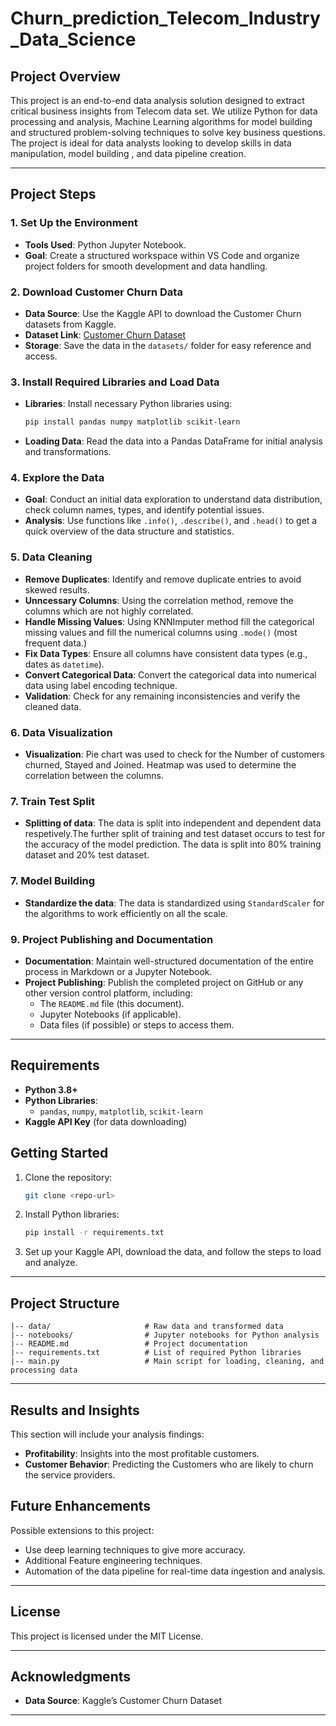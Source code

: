 # Churn_prediction_Telecom_Industry_Data_Science


## Project Overview


This project is an end-to-end data analysis solution designed to extract critical business insights from Telecom data set. We utilize Python for data processing and analysis, Machine Learning algorithms for model building and structured problem-solving techniques to solve key business questions. The project is ideal for data analysts looking to develop skills in data manipulation, model building , and data pipeline creation.

---

## Project Steps

### 1. Set Up the Environment
   - **Tools Used**: Python Jupyter Notebook. 
   - **Goal**: Create a structured workspace within VS Code and organize project folders for smooth development and data handling.

### 2. Download Customer Churn Data
   - **Data Source**: Use the Kaggle API to download the Customer Churn datasets from Kaggle.
   - **Dataset Link**: [Customer Churn Dataset](https://www.kaggle.com/datasets/shilongzhuang/telecom-customer-churn-by-maven-analytics)
   - **Storage**: Save the data in the `datasets/` folder for easy reference and access.

### 3. Install Required Libraries and Load Data
   - **Libraries**: Install necessary Python libraries using:
     ```powershell
     pip install pandas numpy matplotlib scikit-learn
     ```
   - **Loading Data**: Read the data into a Pandas DataFrame for initial analysis and transformations.

### 4. Explore the Data
   - **Goal**: Conduct an initial data exploration to understand data distribution, check column names, types, and identify potential issues.
   - **Analysis**: Use functions like `.info()`, `.describe()`, and `.head()` to get a quick overview of the data structure and statistics.

### 5. Data Cleaning
   - **Remove Duplicates**: Identify and remove duplicate entries to avoid skewed results.
   - **Unncessary Columns**: Using the correlation method, remove the columns which are not highly correlated.
   - **Handle Missing Values**: Using KNNImputer method fill the categorical missing values and fill the numerical columns using `.mode()` (most frequent data.)
   - **Fix Data Types**: Ensure all columns have consistent data types (e.g., dates as `datetime`).
   - **Convert Categorical Data**: Convert the categorical data into numerical data using label encoding technique.
   - **Validation**: Check for any remaining inconsistencies and verify the cleaned data.

### 6. Data Visualization
   - **Visualization**: Pie chart was used to check for the Number of customers churned, Stayed and Joined. Heatmap was used to determine the correlation between the columns.
     
### 7. Train Test Split
   - **Splitting of data**: The data is split into independent and dependent data respetively.The further split of training and test dataset occurs to test for the accuracy of the model prediction. The data is split into 80% training dataset and 20% test dataset.

### 7. Model Building
   - **Standardize the data**: The data is standardized using `StandardScaler` for the algorithms to work efficiently on all the scale.



### 9. Project Publishing and Documentation
   - **Documentation**: Maintain well-structured documentation of the entire process in Markdown or a Jupyter Notebook.
   - **Project Publishing**: Publish the completed project on GitHub or any other version control platform, including:
     - The `README.md` file (this document).
     - Jupyter Notebooks (if applicable).
     - Data files (if possible) or steps to access them.

---

## Requirements

- **Python 3.8+**
- **Python Libraries**:
  - `pandas`, `numpy`, `matplotlib`, `scikit-learn`
- **Kaggle API Key** (for data downloading)

## Getting Started

1. Clone the repository:
   ```bash
   git clone <repo-url>
   ```
2. Install Python libraries:
   ```bash
   pip install -r requirements.txt
   ```
3. Set up your Kaggle API, download the data, and follow the steps to load and analyze.

---

## Project Structure

```plaintext
|-- data/                     # Raw data and transformed data
|-- notebooks/                # Jupyter notebooks for Python analysis
|-- README.md                 # Project documentation
|-- requirements.txt          # List of required Python libraries
|-- main.py                   # Main script for loading, cleaning, and processing data
```
---

## Results and Insights

This section will include your analysis findings:
- **Profitability**: Insights into the most profitable customers.
- **Customer Behavior**: Predicting the Customers who are likely to churn the service providers.

## Future Enhancements

Possible extensions to this project:
- Use deep learning techniques to give more accuracy.
- Additional Feature engineering techniques.
- Automation of the data pipeline for real-time data ingestion and analysis.

---

## License

This project is licensed under the MIT License. 

---

## Acknowledgments
- **Data Source**: Kaggle’s Customer Churn Dataset
---
